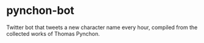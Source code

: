 # pynchon-bot
Twitter bot that tweets a new character name every hour, compiled from the collected works
of Thomas Pynchon.
